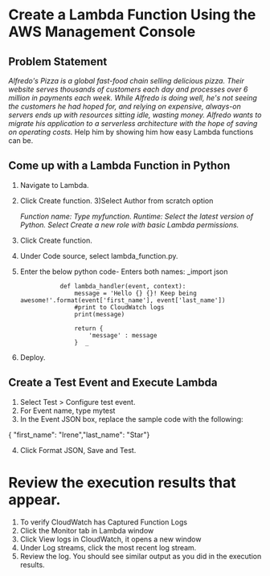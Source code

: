 # Create a Lambda Function Using the AWS Management Console

## Problem Statement
_Alfredo's Pizza is a global fast-food chain selling delicious pizza. Their website serves thousands of customers each day and processes over 6 million in payments each week. 
While Alfredo is doing well, he's not seeing the customers he had hoped for, and relying on expensive, always-on servers ends up with resources sitting idle, wasting money.
Alfredo wants to migrate his application to a serverless architecture with the hope of saving on operating costs._
Help him by showing him how easy Lambda functions can be.

## Come up with a Lambda Function in Python
1) Navigate to Lambda.
2) Click Create function.
3)Select Author from scratch option

      _Function name: Type myfunction.
      Runtime: Select the latest version of Python.
      Select Create a new role with basic Lambda permissions._
4) Click Create function.
5) Under Code source, select lambda_function.py.
6) Enter the below python code- Enters both names:
                  _import json
                  
                  def lambda_handler(event, context):
                      message = 'Hello {} {}! Keep being awesome!'.format(event['first_name'], event['last_name'])  
                      #print to CloudWatch logs
                      print(message)
                  
                      return {
                          'message' : message
                      }  _
7) Deploy.

## Create a Test Event and Execute Lambda
1) Select Test > Configure test event.
2) For Event name, type mytest
3) In the Event JSON box, replace the sample code with the following:

 { "first_name": "Irene","last_name": "Star"}
   
4) Click Format JSON, Save and Test.

# Review the execution results that appear.
1) To verify CloudWatch has Captured Function Logs
2) Click the Monitor tab in Lambda window
3) Click View logs in CloudWatch, it opens a new window
4) Under Log streams, click the most recent log stream.
5) Review the log. You should see similar output as you did in the execution results.



